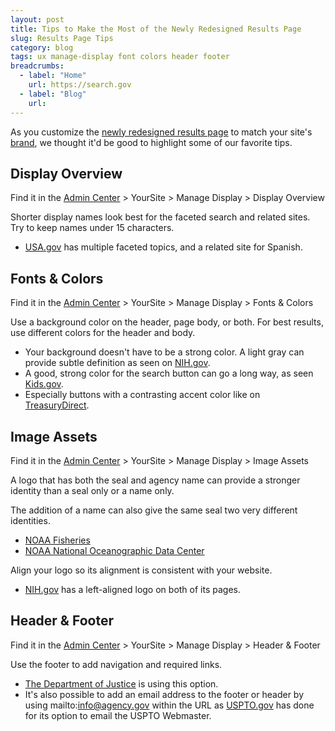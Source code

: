 ```yaml
---
layout: post
title: Tips to Make the Most of the Newly Redesigned Results Page
slug: Results Page Tips
category: blog
tags: ux manage-display font colors header footer
breadcrumbs:
  - label: "Home"
    url: https://search.gov
  - label: "Blog"
    url: 
---
```


As you customize the [newly redesigned results page](https://search.gov/blog/serp-redesign.html) to match your site's [brand](/manual/brand.html), we thought it'd be good to highlight some of our favorite tips.

## Display Overview

Find it in the [Admin Center](https://search.usa.gov/sites/) > YourSite > Manage Display > Display Overview

Shorter display names look best for the faceted search and related sites. Try to keep names under 15 characters.

* [USA.gov](http://search.usa.gov/search?affiliate=usagov&query=visas) has multiple faceted topics, and a related site for Spanish.

## Fonts & Colors

Find it in the [Admin Center](https://search.usa.gov/sites/) > YourSite > Manage Display > Fonts & Colors

Use a background color on the header, page body, or both. For best results, use different colors for the header and body.  

* Your background doesn't have to be a strong color. A light gray can provide subtle definition as seen on [NIH.gov](http://search.nih.gov/search?&affiliate=nih&query=library).
* A good, strong color for the search button can go a long way, as seen [Kids.gov](http://search.usa.gov/search?&affiliate=kidsgov&query=washington).
* Especially buttons with a contrasting accent color like on [TreasuryDirect](http://search.usa.gov/search?query=gold&affiliate=treasurydirect).

## Image Assets

Find it in the [Admin Center](https://search.usa.gov/sites/) > YourSite > Manage Display > Image Assets

A logo that has both the seal and agency name can provide a stronger identity than a seal only or a name only. 

The addition of a name can also give the same seal two very different identities.

* [NOAA Fisheries](http://search.usa.gov/search?&m=&affiliate=nmfs.noaa.gov&query=fisheries)
* [NOAA National Oceanographic Data Center](http://search.usa.gov/search?affiliate=nodc.noaa.gov&query=wilmington)

Align your logo so its alignment is consistent with your website.

* [NIH.gov](https://search.nih.gov/search?utf8=%E2%9C%93&affiliate=nih&query=health) has a left-aligned logo on both of its pages.

## Header & Footer

Find it in the [Admin Center](https://search.usa.gov/sites/) > YourSite > Manage Display > Header & Footer

Use the footer to add navigation and required links.

* [The Department of Justice](https://search.justice.gov/search?affiliate=justice&query=law) is using this option.
* It's also possible to add an email address to the footer or header by using mailto:info@agency.gov within the URL as [USPTO.gov](http://search.uspto.gov/search?affiliate=web-sdmg-uspto.gov&query=patents) has done for its option to email the USPTO Webmaster.
